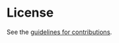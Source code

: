 # License

See the
[guidelines for contributions](https://github.com/rohan-wire/ietf-drafts/blob/main/CONTRIBUTING.md).
